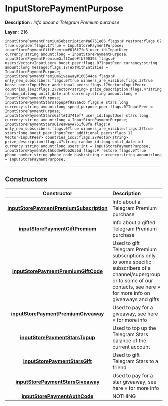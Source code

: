 # InputStorePaymentPurpose

**Description** : *Info about a Telegram Premium purchase*

**Layer** : 216

```tl
inputStorePaymentPremiumSubscription#a6751e66 flags:# restore:flags.0?true upgrade:flags.1?true = InputStorePaymentPurpose;
inputStorePaymentGiftPremium#616f7fe8 user_id:InputUser currency:string amount:long = InputStorePaymentPurpose;
inputStorePaymentPremiumGiftCode#fb790393 flags:# users:Vector<InputUser> boost_peer:flags.0?InputPeer currency:string amount:long message:flags.1?TextWithEntities = InputStorePaymentPurpose;
inputStorePaymentPremiumGiveaway#160544ca flags:# only_new_subscribers:flags.0?true winners_are_visible:flags.3?true boost_peer:InputPeer additional_peers:flags.1?Vector<InputPeer> countries_iso2:flags.2?Vector<string> prize_description:flags.4?string random_id:long until_date:int currency:string amount:long = InputStorePaymentPurpose;
inputStorePaymentStarsTopup#f9a2a6cb flags:# stars:long currency:string amount:long spend_purpose_peer:flags.0?InputPeer = InputStorePaymentPurpose;
inputStorePaymentStarsGift#1d741ef7 user_id:InputUser stars:long currency:string amount:long = InputStorePaymentPurpose;
inputStorePaymentStarsGiveaway#751f08fa flags:# only_new_subscribers:flags.0?true winners_are_visible:flags.3?true stars:long boost_peer:InputPeer additional_peers:flags.1?Vector<InputPeer> countries_iso2:flags.2?Vector<string> prize_description:flags.4?string random_id:long until_date:int currency:string amount:long users:int = InputStorePaymentPurpose;
inputStorePaymentAuthCode#9bb2636d flags:# restore:flags.0?true phone_number:string phone_code_hash:string currency:string amount:long = InputStorePaymentPurpose;
```

---

## Constructors

| Constructor | Description |
| :---: | :--- |
| [**inputStorePaymentPremiumSubscription**](constructor/inputStorePaymentPremiumSubscription) | Info about a Telegram Premium purchase |
| [**inputStorePaymentGiftPremium**](constructor/inputStorePaymentGiftPremium) | Info about a gifted Telegram Premium purchase |
| [**inputStorePaymentPremiumGiftCode**](constructor/inputStorePaymentPremiumGiftCode) | Used to gift Telegram Premium subscriptions only to some specific subscribers of a channel/supergroup or to some of our contacts, see here » for more info on giveaways and gifts |
| [**inputStorePaymentPremiumGiveaway**](constructor/inputStorePaymentPremiumGiveaway) | Used to pay for a giveaway, see here » for more info |
| [**inputStorePaymentStarsTopup**](constructor/inputStorePaymentStarsTopup) | Used to top up the Telegram Stars balance of the current account |
| [**inputStorePaymentStarsGift**](constructor/inputStorePaymentStarsGift) | Used to gift Telegram Stars to a friend |
| [**inputStorePaymentStarsGiveaway**](constructor/inputStorePaymentStarsGiveaway) | Used to pay for a star giveaway, see here » for more info |
| [**inputStorePaymentAuthCode**](constructor/inputStorePaymentAuthCode) | NOTHING |